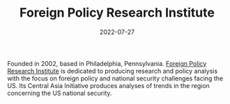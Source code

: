 ﻿---
title: "Foreign Policy Research Institute"
linkTitle: "Foreign Policy Research InstituteMISK"
contributor: ["Aizada Arystanbek"]
date: 2022-07-27
countries: ["Kazakhstan"]
category: ["INGO"]
tags: ["security", "general INGO"]
date_start: [2002]
date_end: []
data_type: ["policy", "report"] 
language: ["English"]
description: 
  Dedicated to producing research and policy analysis with the focus on foreign policy and national security challenges facing the US.
---
Founded in 2002, based in Philadelphia, Pennsylvania. [Foreign Policy Research Institute](https://www.fpri.org/central-asia-initiative/) is dedicated to producing research and policy analysis with the focus on foreign policy and national security challenges facing the US. Its Central Asia Initiative produces analyses of trends in the region concerning the US national security. 
